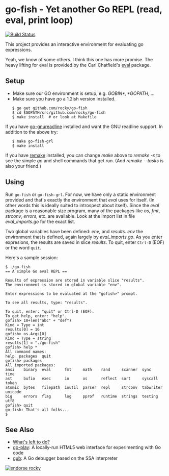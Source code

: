 go-fish - Yet another Go REPL (read, eval, print loop)
============================================================================

[![Build Status](https://travis-ci.org/rocky/go-fish.png)](https://travis-ci.org/rocky/go-fish)

This project provides an interactive environment for evaluating go
expressions.

Yeah, we know of some others. I think this one has more promise. The
heavy lifting for eval is provided by the Carl Chatfield's
[eval](https://github.com/0xfaded/eval) package.

Setup
-----

* Make sure our GO environment is setup, e.g. *$GOBIN*, *$GOPATH*, ...
* Make sure you have go a 1.2ish version installed.

```
   $ go get github.com/rocky/go-fish
   $ cd $GOPATH/src/github.com/rocky/go-fish
   $ make install  # or look at Makefile
```

If you have
[go-gnureadline](https://code.google.com/p/go-gnureadline/) installed
and want the GNU readline support. In addition to the above try:

```
   $ make go-fish-grl
   $ make install
```

If you have [remake](https://github.com/rocky/remake) installed, you can change *make* above to *remake -x* to see the simple *go* and shell commands that get run. (And *remake --tasks* is also your friend.)

Using
-----

Run `go-fish` or `go-fish-grl`. For now, we have only a static
environment provided and that's exactly the environment that *eval*
uses for itself. (In other words this is ideally suited to introspect
about itself). Since the *eval* package is a reasonable size program,
many of the packages like *os*, *fmt*, *strconv*, *errors*, etc. are
available. Look at the import list in file *eval_imports.go* for the
exact list.

Two global variables have been defined: *env*, and *results*. *env*
the environment that is defined, again largely by
*eval_imports.go*. As you enter expresions, the results are saved in
slice *results*. To quit, enter `Ctrl-D` (EOF) or the word `quit`.

Here's a sample session:

```console
$ ./go-fish
== A simple Go eval REPL ==

Results of expression are stored in variable slice "results".
The environment is stored in global variable "env".

Enter expressions to be evaluated at the "gofish>" prompt.

To see all results, type: "results".

To quit, enter: "quit" or Ctrl-D (EOF).
To get help, enter: "help".
gofish> 10+len("abc" + "def")
Kind = Type = int
results[0] = 16
gofish> os.Args[0]
Kind = Type = string
results[1] = "./go-fish"
gofish> help *
All command names:
help  packages  quit
gofish> packages
All imported packages:
ansi    binary  eval      fmt     math    rand     scanner  sync       time   
ast     bufio   exec      io      os      reflect  sort     syscall    token  
atomic  bytes   filepath  ioutil  parser  repl     strconv  tabwriter  unicode
big     errors  flag      log     pprof   runtime  strings  testing    utf8   
gofish> quit
go-fish: That's all folks...
$ 
```

See Also
--------

* [What's left to do?](https://github.com/rocky/go-fish/wiki/What%27s-left-to-do%3F)
* [go-play](http://code.google.com/p/go-play): A locally-run HTML5 web interface for experimenting with Go code
* [gub](https://github.com/rocky/ssa-interp): A Go debugger based on the SSA interpreter

[![endorse rocky](https://api.coderwall.com/rocky/endorsecount.png)](https://coderwall.com/rocky)
